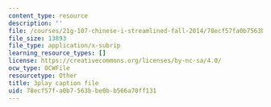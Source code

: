 ```yaml
---
content_type: resource
description: ''
file: /courses/21g-107-chinese-i-streamlined-fall-2014/78ecf57fa0b7563bbe0bb566a70ff131_9RZa3zBruVA.vtt
file_size: 13893
file_type: application/x-subrip
learning_resource_types: []
license: https://creativecommons.org/licenses/by-nc-sa/4.0/
ocw_type: OCWFile
resourcetype: Other
title: 3play caption file
uid: 78ecf57f-a0b7-563b-be0b-b566a70ff131
---
```

